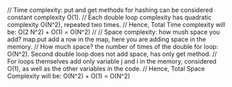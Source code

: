 
//	Time complexity: put and get methods for hashing can be considered constant complexity O(1).
//	Each double loop complexity has quadratic complexity O(N^2), repeated two times.
//	Hence, Total Time complexity will be: O(2 N^2) + O(1) = O(N^2)
//
//	Space complexity: how mush space you add? map.put add a row in the map, here you are adding space in the memory.
//	How much space? the number of times of the double for loop: O(N^2). Second double loop does not add space, has only get method.
//	For loops themselves add only variable j and i in the memory, considered O(1), as well as the other variables in the code.
//	Hence, Total Space Complexity will be: O(N^2) + O(1) = O(N^2)